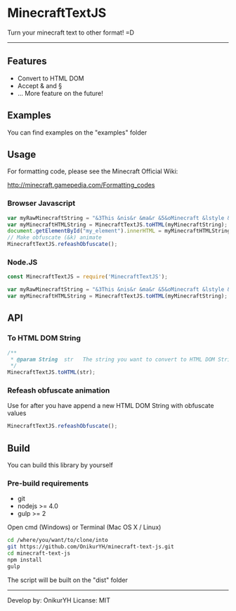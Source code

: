 # MinecraftTextJS

Turn your minecraft text to other format! =D

---

## Features
* Convert to HTML DOM
* Accept & and §
* ... More feature on the future!

## Examples
You can find examples on the "examples" folder

## Usage

For formatting code, please see the Minecraft Official Wiki:

http://minecraft.gamepedia.com/Formatting_codes

### Browser Javascript
```javascript
var myRawMinecraftString = "&3This &nis&r &ma&r &5&oMinecraft &lstyle &6&ltext &ka&6, Ya&r&6! &r&0=D";
var myMinecraftHTMLString = MinecraftTextJS.toHTML(myMinecraftString);
document.getElementById("my_element").innerHTML = myMinecraftHTMLString;
// Make obfuscate (&k) animate
MinecraftTextJS.refeashObfuscate();
```

### Node.JS
```javascript
const MinecraftTextJS = require('MinecraftTextJS');

var myRawMinecraftString = "&3This &nis&r &ma&r &5&oMinecraft &lstyle &6&ltext &ka&6, Ya&r&6! &r&0=D";
var myMinecraftHTMLString = MinecraftTextJS.toHTML(myMinecraftString);
```

## API

### To HTML DOM String
```javascript
/**
 * @param String  str   The string you want to convert to HTML DOM String
 */
MinecraftTextJS.toHTML(str);
```

### Refeash obfuscate animation

Use for after you have append a new HTML DOM String with obfuscate values

```javascript
MinecraftTextJS.refeashObfuscate();
```

## Build

You can build this library by yourself

### Pre-build requirements
* git
* nodejs >= 4.0
* gulp >= 2

Open cmd (Windows) or Terminal (Mac OS X / Linux)
```sh
cd /where/you/want/to/clone/into
git https://github.com/OnikurYH/minecraft-text-js.git
cd minecraft-text-js
npm install
gulp
```
The script will be built on the "dist" folder

---

Develop by: OnikurYH
Licanse: MIT
